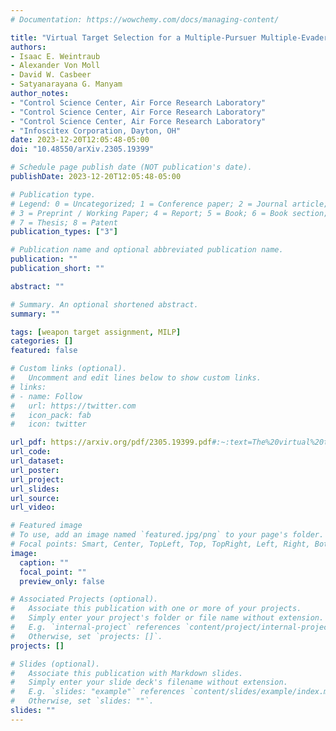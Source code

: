 ```yaml
---
# Documentation: https://wowchemy.com/docs/managing-content/

title: "Virtual Target Selection for a Multiple-Pursuer Multiple-Evader Scenario"
authors: 
- Isaac E. Weintraub
- Alexander Von Moll
- David W. Casbeer
- Satyanarayana G. Manyam
author_notes:
- "Control Science Center, Air Force Research Laboratory"
- "Control Science Center, Air Force Research Laboratory"
- "Control Science Center, Air Force Research Laboratory"
- "Infoscitex Corporation, Dayton, OH"
date: 2023-12-20T12:05:48-05:00
doi: "10.48550/arXiv.2305.19399"

# Schedule page publish date (NOT publication's date).
publishDate: 2023-12-20T12:05:48-05:00

# Publication type.
# Legend: 0 = Uncategorized; 1 = Conference paper; 2 = Journal article;
# 3 = Preprint / Working Paper; 4 = Report; 5 = Book; 6 = Book section;
# 7 = Thesis; 8 = Patent
publication_types: ["3"]

# Publication name and optional abbreviated publication name.
publication: ""
publication_short: ""

abstract: ""

# Summary. An optional shortened abstract.
summary: ""

tags: [weapon target assignment, MILP]
categories: []
featured: false

# Custom links (optional).
#   Uncomment and edit lines below to show custom links.
# links:
# - name: Follow
#   url: https://twitter.com
#   icon_pack: fab
#   icon: twitter

url_pdf: https://arxiv.org/pdf/2305.19399.pdf#:~:text=The%20virtual%20targets%20serve%20as,decide%20which%20evader%20to%20capture.
url_code:
url_dataset:
url_poster:
url_project:
url_slides:
url_source:
url_video:

# Featured image
# To use, add an image named `featured.jpg/png` to your page's folder. 
# Focal points: Smart, Center, TopLeft, Top, TopRight, Left, Right, BottomLeft, Bottom, BottomRight.
image:
  caption: ""
  focal_point: ""
  preview_only: false

# Associated Projects (optional).
#   Associate this publication with one or more of your projects.
#   Simply enter your project's folder or file name without extension.
#   E.g. `internal-project` references `content/project/internal-project/index.md`.
#   Otherwise, set `projects: []`.
projects: []

# Slides (optional).
#   Associate this publication with Markdown slides.
#   Simply enter your slide deck's filename without extension.
#   E.g. `slides: "example"` references `content/slides/example/index.md`.
#   Otherwise, set `slides: ""`.
slides: ""
---
```

